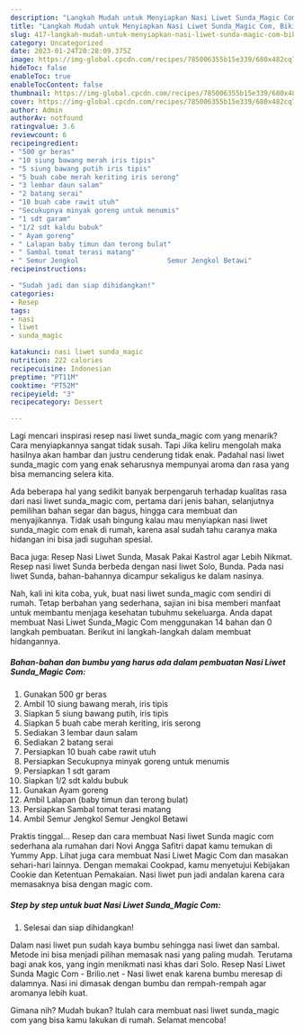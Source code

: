 ```yaml
---
description: "Langkah Mudah untuk Menyiapkan Nasi Liwet Sunda_Magic Com, Bikin Ngiler"
title: "Langkah Mudah untuk Menyiapkan Nasi Liwet Sunda_Magic Com, Bikin Ngiler"
slug: 417-langkah-mudah-untuk-menyiapkan-nasi-liwet-sunda-magic-com-bikin-ngiler
category: Uncategorized
date: 2023-01-24T20:28:09.375Z
image: https://img-global.cpcdn.com/recipes/785006355b15e339/680x482cq70/nasi-liwet-sunda_magic-com-foto-resep-utama.jpg
hideToc: false
enableToc: true
enableTocContent: false
thumbnail: https://img-global.cpcdn.com/recipes/785006355b15e339/680x482cq70/nasi-liwet-sunda_magic-com-foto-resep-utama.jpg
cover: https://img-global.cpcdn.com/recipes/785006355b15e339/680x482cq70/nasi-liwet-sunda_magic-com-foto-resep-utama.jpg
author: Admin
authorAv: notfound
ratingvalue: 3.6
reviewcount: 6
recipeingredient:
- "500 gr beras"
- "10 siung bawang merah iris tipis"
- "5 siung bawang putih iris tipis"
- "5 buah cabe merah keriting iris serong"
- "3 lembar daun salam"
- "2 batang serai"
- "10 buah cabe rawit utuh"
- "Secukupnya minyak goreng untuk menumis"
- "1 sdt garam"
- "1/2 sdt kaldu bubuk"
- " Ayam goreng"
- " Lalapan baby timun dan terong bulat"
- " Sambal tomat terasi matang"
- " Semur Jengkol                      Semur Jengkol Betawi"
recipeinstructions:

- "Sudah jadi dan siap dihidangkan!"
categories:
- Resep
tags:
- nasi
- liwet
- sunda_magic

katakunci: nasi liwet sunda_magic 
nutrition: 222 calories
recipecuisine: Indonesian
preptime: "PT11M"
cooktime: "PT52M"
recipeyield: "3"
recipecategory: Dessert

---
```



Lagi mencari inspirasi resep nasi liwet sunda_magic com yang menarik? Cara menyiapkannya sangat tidak susah. Tapi Jika keliru mengolah maka hasilnya akan hambar dan justru cenderung tidak enak. Padahal nasi liwet sunda_magic com yang enak seharusnya mempunyai aroma dan rasa yang bisa memancing selera kita.


Ada beberapa hal yang sedikit banyak berpengaruh terhadap kualitas rasa dari nasi liwet sunda_magic com, pertama dari jenis bahan, selanjutnya pemilihan bahan segar dan bagus, hingga cara membuat dan menyajikannya. Tidak usah bingung kalau mau menyiapkan nasi liwet sunda_magic com enak di rumah, karena asal sudah tahu caranya maka hidangan ini bisa jadi suguhan spesial.

Baca juga: Resep Nasi Liwet Sunda, Masak Pakai Kastrol agar Lebih Nikmat. Resep nasi liwet Sunda berbeda dengan nasi liwet Solo, Bunda. Pada nasi liwet Sunda, bahan-bahannya dicampur sekaligus ke dalam nasinya.


Nah, kali ini kita coba, yuk, buat nasi liwet sunda_magic com sendiri di rumah. Tetap berbahan yang sederhana, sajian ini bisa memberi manfaat untuk membantu menjaga kesehatan tubuhmu sekeluarga. Anda dapat membuat Nasi Liwet Sunda_Magic Com menggunakan 14 bahan dan 0 langkah pembuatan. Berikut ini langkah-langkah dalam membuat hidangannya.

<!--inarticleads1-->

##### Bahan-bahan dan bumbu yang harus ada dalam pembuatan Nasi Liwet Sunda_Magic Com:

1. Gunakan 500 gr beras
1. Ambil 10 siung bawang merah, iris tipis
1. Siapkan 5 siung bawang putih, iris tipis
1. Siapkan 5 buah cabe merah keriting, iris serong
1. Sediakan 3 lembar daun salam
1. Sediakan 2 batang serai
1. Persiapkan 10 buah cabe rawit utuh
1. Persiapkan Secukupnya minyak goreng untuk menumis
1. Persiapkan 1 sdt garam
1. Siapkan 1/2 sdt kaldu bubuk
1. Gunakan  Ayam goreng
1. Ambil  Lalapan (baby timun dan terong bulat)
1. Persiapkan  Sambal tomat terasi matang
1. Ambil  Semur Jengkol                      Semur Jengkol Betawi


Praktis tinggal… Resep dan cara membuat Nasi liwet Sunda magic com sederhana ala rumahan dari Novi Angga Safitri dapat kamu temukan di Yummy App. Lihat juga cara membuat Nasi Liwet Magic Com dan masakan sehari-hari lainnya. Dengan memakai Cookpad, kamu menyetujui Kebijakan Cookie dan Ketentuan Pemakaian. Nasi liwet pun jadi andalan karena cara memasaknya bisa dengan magic com. 

<!--inarticleads2-->

##### Step by step untuk buat Nasi Liwet Sunda_Magic Com:


1. Selesai dan siap dihidangkan!

Dalam nasi liwet pun sudah kaya bumbu sehingga nasi liwet dan sambal. Metode ini bisa menjadi pilihan memasak nasi yang paling mudah. Terutama bagi anak kos, yang ingin menikmati nasi khas dari Solo. Resep Nasi Liwet Sunda Magic Com - Brilio.net - Nasi liwet enak karena bumbu meresap di dalamnya. Nasi ini dimasak dengan bumbu dan rempah-rempah agar aromanya lebih kuat. 

Gimana nih? Mudah bukan? Itulah cara membuat nasi liwet sunda_magic com yang bisa kamu lakukan di rumah. Selamat mencoba!

